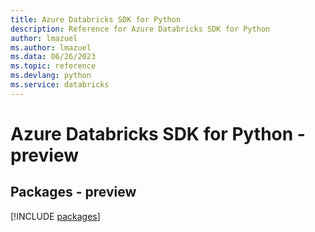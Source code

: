 ```yaml
---
title: Azure Databricks SDK for Python
description: Reference for Azure Databricks SDK for Python
author: lmazuel
ms.author: lmazuel
ms.data: 06/26/2023
ms.topic: reference
ms.devlang: python
ms.service: databricks
---
```

# Azure Databricks SDK for Python - preview
## Packages - preview
[!INCLUDE [packages](databricks-index.md)]